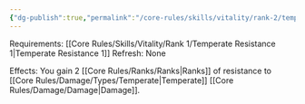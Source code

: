 ```yaml
---
{"dg-publish":true,"permalink":"/core-rules/skills/vitality/rank-2/temperate-resistance-2/"}
---
```


Requirements: [[Core Rules/Skills/Vitality/Rank 1/Temperate Resistance 1\|Temperate Resistance 1]]
Refresh: None

Effects:
You gain 2 [[Core Rules/Ranks/Ranks\|Ranks]] of resistance to [[Core Rules/Damage/Types/Temperate\|Temperate]] [[Core Rules/Damage/Damage\|Damage]].


